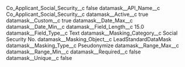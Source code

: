 <?xml version="1.0" encoding="UTF-8"?>
<CustomMetadata xmlns="http://soap.sforce.com/2006/04/metadata" xmlns:xsi="http://www.w3.org/2001/XMLSchema-instance" xmlns:xsd="http://www.w3.org/2001/XMLSchema">
    <label>Co_Applicant_Social_Security__c</label>
    <protected>false</protected>
    <values>
        <field>datamask__API_Name__c</field>
        <value xsi:type="xsd:string">Co_Applicant_Social_Security__c</value>
    </values>
    <values>
        <field>datamask__Active__c</field>
        <value xsi:type="xsd:boolean">true</value>
    </values>
    <values>
        <field>datamask__Custom__c</field>
        <value xsi:type="xsd:boolean">true</value>
    </values>
    <values>
        <field>datamask__Date_Max__c</field>
        <value xsi:nil="true"/>
    </values>
    <values>
        <field>datamask__Date_Min__c</field>
        <value xsi:nil="true"/>
    </values>
    <values>
        <field>datamask__Field_Length__c</field>
        <value xsi:type="xsd:double">15.0</value>
    </values>
    <values>
        <field>datamask__Field_Type__c</field>
        <value xsi:type="xsd:string">Text</value>
    </values>
    <values>
        <field>datamask__Masking_Category__c</field>
        <value xsi:type="xsd:string">Social Security No.</value>
    </values>
    <values>
        <field>datamask__Masking_Object__c</field>
        <value xsi:type="xsd:string">LeadStandardDataMask</value>
    </values>
    <values>
        <field>datamask__Masking_Type__c</field>
        <value xsi:type="xsd:string">Pseudonymize</value>
    </values>
    <values>
        <field>datamask__Range_Max__c</field>
        <value xsi:nil="true"/>
    </values>
    <values>
        <field>datamask__Range_Min__c</field>
        <value xsi:nil="true"/>
    </values>
    <values>
        <field>datamask__Required__c</field>
        <value xsi:type="xsd:boolean">false</value>
    </values>
    <values>
        <field>datamask__Unique__c</field>
        <value xsi:type="xsd:boolean">false</value>
    </values>
</CustomMetadata>
